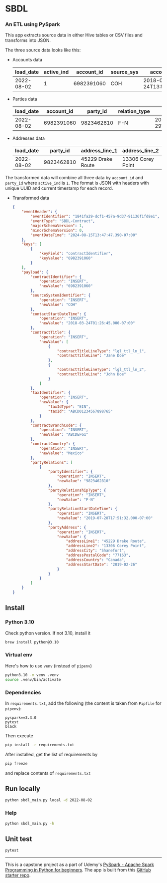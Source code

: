 # SBDL

### An ETL using PySpark

This app extracts source data in either Hive tables or CSV files and transforms into JSON.

The three source data looks like this:

* Accounts data

    load_date | active_ind | account_id | source_sys | account_start_date | legal_title_1 | legal_title_2 | tax_id_type | tax_id | branch_code | country
    -- | -- | -- | -- | -- | -- | -- | -- | -- | -- | --
    2022-08-02 | 1 | 6982391060 | COH | 2018-03-24T13:56:45.000+05:30 | Jane Doe | John Doe | EIN | ABCD01234567898765 | ABCDEFG1 | Mexico

* Parties data

    load_date | account_id | party_id | relation_type | relation_start_date
    -- | -- | -- | -- | --
    2022-08-02 | 6982391060 | 9823462810 | F-N | 2019-07-29T06:21:32.000+05:30

* Addresses data

    load_date | party_id | address_line_1 | address_line_2 | city | postal_code | country_of_address | address_start_date
    -- | -- | -- | -- | -- | -- | -- | --
    2022-08-02 | 9823462810 | 45229 Drake Route | 13306 Corey Point | Shanefort | 77163 | Canada | 2019-02-26

The transformed data will combine all three data by `account_id` and `party_id` where `active_ind` is `1`. The format is JSON with headers with unique UUID and current timestamp for each record.

* Transformed data

    ```json
    {
        "eventHeader": {
            "eventIdentifier": "1841fa29-dcf1-457a-9d37-91136f1fd8e1",
            "eventType": "SBDL-Contract",
            "majorSchemaVersion": 1,
            "minorSchemaVersion": 0,
            "eventDateTime": "2024-08-15T13:47:47.390-07:00"
        },
        "keys": [
            {
                "keyField": "contractIdentifier",
                "keyValue": "6982391060"
            }
        ],
        "payload": {
            "contractIdentifier": {
                "operation": "INSERT",
                "newValue": "6982391060"
            },
            "sourceSystemIdentifier": {
                "operation": "INSERT",
                "newValue": "COH"
            },
            "contactStartDateTime": {
                "operation": "INSERT",
                "newValue": "2018-03-24T01:26:45.000-07:00"
            },
            "contractTitle": {
                "operation": "INSERT",
                "newValue": [
                    {
                        "contractTitleLineType": "lgl_ttl_ln_1",
                        "contractTitleLine": "Jane Doe"
                    },
                    {
                        "contractTitleLineType": "lgl_ttl_ln_2",
                        "contractTitleLine": "John Doe"
                    }
                ]
            },
            "taxIdentifier": {
                "operation": "INSERT",
                "newValue": {
                    "taxIdType": "EIN",
                    "taxId": "ABCD01234567898765"
                }
            },
            "contractBranchCode": {
                "operation": "INSERT",
                "newValue": "ABCDEFG1"
            },
            "contractCountry": {
                "operation": "INSERT",
                "newValue": "Mexico"
            },
            "partyRelations": [
                {
                    "partyIdentifier": {
                        "operation": "INSERT",
                        "newValue": "9823462810"
                    },
                    "partyRelationshipType": {
                        "operation": "INSERT",
                        "newValue": "F-N"
                    },
                    "partyRelationStartDateTime": {
                        "operation": "INSERT",
                        "newValue": "2019-07-28T17:51:32.000-07:00"
                    },
                    "partyAddress": {
                        "operation": "INSERT",
                        "newValue": {
                            "addressLine1": "45229 Drake Route",
                            "addressLine2": "13306 Corey Point",
                            "addressCity": "Shanefort",
                            "addressPostalCode": "77163",
                            "addressCountry": "Canada",
                            "addressStartDate": "2019-02-26"
                        }
                    }
                }
            ]
        }
    }
    ```

## Install

### Python 3.10

Check python version. If not 3.10, install it

```bash
brew install python@3.10
```

### Virtual env

Here's how to use `venv` (instead of `pipenv`)

```bash
python3.10 -m venv .venv
source .venv/bin/activate
```

### Dependencies

In `requirements.txt`, add the following (the content is taken from `Pipfile` for `pipenv`):

```
pyspark==3.3.0
pytest
black
```

Then execute

```bash
pip install -r requirements.txt
```

After installed, get the list of requirements by

```bash
pip freeze
```

and replace contents of `requirements.txt`

## Run locally

```bash
python sbdl_main.py local -d 2022-08-02
```

### Help

```bash
python sbdl_main.py -h
```

## Unit test

```bash
pytest
```

---

This is a capstone project as a part of Udemy's [PySpark - Apache Spark Programming in Python for beginners](https://www.udemy.com/course/apache-spark-programming-in-python-for-beginners/). The app is built from this [GitHub starter repo](https://github.com/LearningJournal/Spark-Programming-In-Python/tree/c42be849d3404d752c68046de86ce53e8d482e4b/SBDL%20-%20Starter).